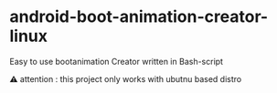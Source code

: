 # android-boot-animation-creator-linux
Easy to use bootanimation Creator written in Bash-script

⚠️ attention :   this project only works with ubutnu based distro
